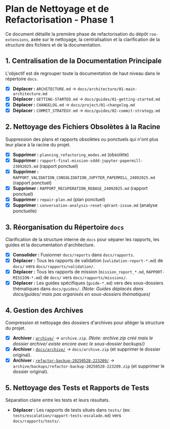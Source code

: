 # Plan de Nettoyage et de Refactorisation - Phase 1

Ce document détaille la première phase de refactorisation du dépôt `roo-extensions`, axée sur le nettoyage, la centralisation et la clarification de la structure des fichiers et de la documentation.

## 1. Centralisation de la Documentation Principale

L'objectif est de regrouper toute la documentation de haut niveau dans le répertoire `docs`.

- [x] **Déplacer :** `ARCHITECTURE.md` -> `docs/architecture/01-main-architecture.md`
- [x] **Déplacer :** `GETTING-STARTED.md` -> `docs/guides/01-getting-started.md`
- [x] **Déplacer :** `CHANGELOG.md` -> `docs/project/01-changelog.md`
- [x] **Déplacer :** `COMMIT_STRATEGY.md` -> `docs/guides/02-commit-strategy.md`

## 2. Nettoyage des Fichiers Obsolètes à la Racine

Suppression des plans et rapports obsolètes ou ponctuels qui n'ont plus leur place à la racine du projet.

- [x] **Supprimer :** `planning_refactoring_modes.md` (obsolète)
- [x] **Supprimer :** `rapport-final-mission-sddd-jupyter-papermill-23092025.md` (rapport ponctuel)
- [x] **Supprimer :** `RAPPORT_VALIDATION_CONSOLIDATION_JUPYTER_PAPERMILL_24092025.md` (rapport ponctuel)
- [x] **Supprimer :** `RAPPORT_RECUPERATION_REBASE_24092025.md` (rapport ponctuel)
- [x] **Supprimer :** `repair-plan.md` (plan ponctuel)
- [x] **Supprimer :** `conversation-analysis-reset-qdrant-issue.md` (analyse ponctuelle)

## 3. Réorganisation du Répertoire `docs`

Clarification de la structure interne de `docs` pour séparer les rapports, les guides et la documentation d'architecture.

- [x] **Consolider :** Fusionner `docs/reports` dans `docs/rapports`.
- [x] **Déplacer :** Tous les rapports de validation (`validation-report-*.md`) de `docs/` vers `docs/rapports/validation/`.
- [x] **Déplacer :** Tous les rapports de mission (`mission_report_*.md`, `RAPPORT-MISSION-*.md`) de `docs/` vers `docs/rapports/missions/`.
- [x] **Déplacer :** Les guides spécifiques (`guide-*.md`) vers des sous-dossiers thématiques dans `docs/guides/`. *(Note: Guides déplacés dans docs/guides/ mais pas organisés en sous-dossiers thématiques)*

## 4. Gestion des Archives

Compression et nettoyage des dossiers d'archives pour alléger la structure du projet.

- [x] **Archiver :** [`archive/`](./archive) -> `archive.zip`. *(Note: archive.zip créé mais le dossier archive/ existe encore avec le sous-dossier backups/)*
- [x] **Archiver :** [`docs/archive/`](./docs/archive) -> `docs/archive.zip` (et supprimer le dossier original).
- [x] **Archiver :** [`refactor-backup-20250528-223209/`](./refactor-backup-20250528-223209) -> `archive/backups/refactor-backup-20250528-223209.zip` (et supprimer le dossier original).

## 5. Nettoyage des Tests et Rapports de Tests

Séparation claire entre les tests et leurs résultats.

- **Déplacer :** Les rapports de tests situés dans `tests/` (ex: `tests/escalation/rapport-tests-escalade.md`) vers `docs/rapports/tests/`.
